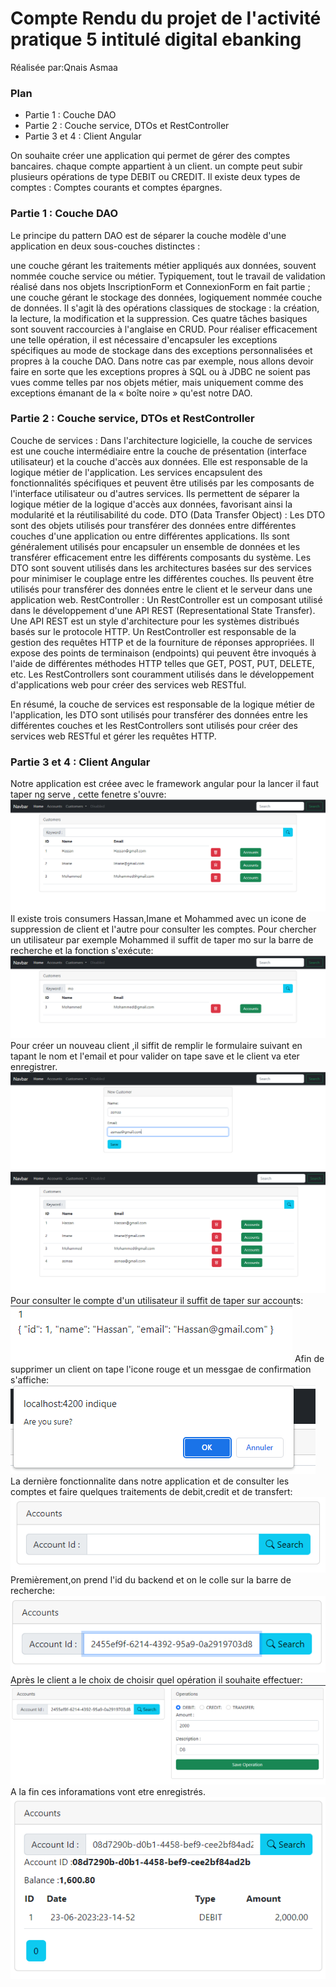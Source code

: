 <h1>Compte Rendu du projet de l'activité pratique 5 intitulé digital ebanking</h1>
  Réalisée par:Qnais Asmaa
  <h3>Plan</h3>
  <ul>
 <li> Partie 1 : Couche DAO</li>
 <li>Partie 2 : Couche service, DTOs et RestController</li>
 <li>Partie 3 et 4 : Client Angular</li>
 </ul>
 On souhaite créer une application qui permet de gérer des comptes bancaires. chaque compte appartient à un client. un compte peut subir plusieurs opérations de type DEBIT ou CREDIT. Il existe deux types de comptes : Comptes courants et comptes épargnes.
  <h3> Partie 1 : Couche DAO</h3>
  Le principe du pattern DAO est de séparer la couche modèle d'une application en deux sous-couches distinctes :

une couche gérant les traitements métier appliqués aux données, souvent nommée couche service ou métier. Typiquement, tout le travail de validation réalisé dans nos objets InscriptionForm et ConnexionForm en fait partie ;
une couche gérant le stockage des données, logiquement nommée couche de données. Il s'agit là des opérations classiques de stockage : la création, la lecture, la modification et la suppression. Ces quatre tâches basiques sont souvent raccourcies à l'anglaise en CRUD.
Pour réaliser efficacement une telle opération, il est nécessaire d'encapsuler les exceptions spécifiques au mode de stockage dans des exceptions personnalisées et propres à la couche DAO. Dans notre cas par exemple, nous allons devoir faire en sorte que les exceptions propres à SQL ou à JDBC ne soient pas vues comme telles par nos objets métier, mais uniquement comme des exceptions émanant de la « boîte noire » qu'est notre DAO.
<h3> Partie 2 : Couche service, DTOs et RestController</h3>
Couche de services : Dans l'architecture logicielle, la couche de services est une couche intermédiaire entre la couche de présentation (interface utilisateur) et la couche d'accès aux données. Elle est responsable de la logique métier de l'application. Les services encapsulent des fonctionnalités spécifiques et peuvent être utilisés par les composants de l'interface utilisateur ou d'autres services. Ils permettent de séparer la logique métier de la logique d'accès aux données, favorisant ainsi la modularité et la réutilisabilité du code.
DTO (Data Transfer Object) : Les DTO sont des objets utilisés pour transférer des données entre différentes couches d'une application ou entre différentes applications. Ils sont généralement utilisés pour encapsuler un ensemble de données et les transférer efficacement entre les différents composants du système. Les DTO sont souvent utilisés dans les architectures basées sur des services pour minimiser le couplage entre les différentes couches. Ils peuvent être utilisés pour transférer des données entre le client et le serveur dans une application web.
RestController : Un RestController est un composant utilisé dans le développement d'une API REST (Representational State Transfer). Une API REST est un style d'architecture pour les systèmes distribués basés sur le protocole HTTP. Un RestController est responsable de la gestion des requêtes HTTP et de la fourniture de réponses appropriées. Il expose des points de terminaison (endpoints) qui peuvent être invoqués à l'aide de différentes méthodes HTTP telles que GET, POST, PUT, DELETE, etc. Les RestControllers sont couramment utilisés dans le développement d'applications web pour créer des services web RESTful.

En résumé, la couche de services est responsable de la logique métier de l'application, les DTO sont utilisés pour transférer des données entre les différentes couches et les RestControllers sont utilisés pour créer des services web RESTful et gérer les requêtes HTTP.
 <h3> Partie 3 et 4 : Client Angular</h3>
 Notre application est créee avec le framework angular pour la lancer il faut taper ng serve , cette fenetre s'ouvre:
 <img src="src/app/img/1.PNG"/>
 Il existe trois consumers Hassan,Imane et Mohammed avec un icone de suppression de client et l'autre pour consulter les comptes.
 Pour chercher un utilisateur par exemple Mohammed il suffit de taper mo sur la barre de recherche et la fonction s'exécute:
 <img src="src/app/img/2.PNG"/>
 Pour créer un nouveau client ,il siffit de remplir le formulaire suivant en tapant le nom et l'email et pour valider on tape save et le client va eter enregistrer.
  <img src="src/app/img/3.PNG"/>
  <img src="src/app/img/4.PNG"/>
  Pour consulter le compte d'un utilisateur il suffit de taper sur accounts:
   <img src="src/app/img/5.PNG"/>
   Afin de supprimer un client on tape l'icone rouge et un messgae de confirmation s'affiche:
    <img src="src/app/img/6.PNG"/>
    La dernière fonctionnalite dans notre application et de consulter les comptes et faire quelques traitements de debit,credit et de transfert:
     <img src="src/app/img/7.PNG"/>
     Premièrement,on prend l'id du backend et on le colle sur la barre de recherche:
      <img src="src/app/img/8.PNG"/>
      Après le client a le choix de choisir quel opération il souhaite effectuer:
       <img src="src/app/img/9.PNG"/>
       A la fin ces inforamations vont etre enregistrés.
        <img src="src/app/img/10.PNG"/>
 







